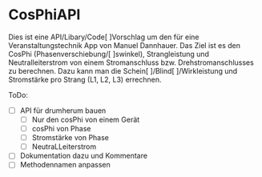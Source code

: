 # CosPhiAPI

Dies ist eine API/Libary/Code[ ]Vorschlag um den für eine Veranstaltungstechnik App von Manuel Dannhauer. Das Ziel ist es den CosPhi (Phasenverschiebung/[ ]swinkel), Strangleistung und Neutralleiterstrom von einem Stromanschluss bzw. Drehstromanschlusses zu berechnen. Dazu kann man die Schein[ ]/Blind[ ]/Wirkleistung und Stromstärke pro Strang (L1, L2, L3) errechnen.


ToDo:
- [ ] API für drumherum bauen
  - [ ] Nur den cosPhi von einem Gerät
  - [ ] cosPhi von Phase
  - [ ] Stromstärke von Phase
  - [ ] NeutraLLeiterstrom
- [ ] Dokumentation dazu und Kommentare
- [ ] Methodennamen anpassen